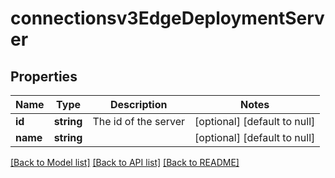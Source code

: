 # connectionsv3EdgeDeploymentServer

## Properties
Name | Type | Description | Notes
------------ | ------------- | ------------- | -------------
**id** | **string** | The id of the server | [optional] [default to null]
**name** | **string** |  | [optional] [default to null]

[[Back to Model list]](../README.md#documentation-for-models) [[Back to API list]](../README.md#documentation-for-api-endpoints) [[Back to README]](../README.md)


